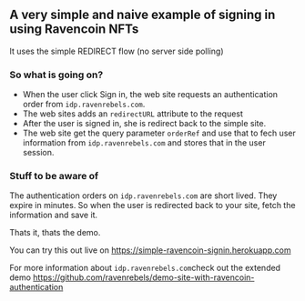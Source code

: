 ## A very simple and naive example of signing in using Ravencoin NFTs

It uses the simple REDIRECT flow (no server side polling)

### So what is going on?

- When the user click Sign in, the web site requests an authentication order from `idp.ravenrebels.com`.
- The web sites adds an `redirectURL` attribute to the request
- After the user is signed in, she is redirect back to the simple site.
- The web site get the query parameter `orderRef` and use that to fech user information from `idp.ravenrebels.com` and stores that in the user session.

### Stuff to be aware of

The authentication orders on `idp.ravenrebels.com` are short lived. They expire in minutes.
So when the user is redirected back to your site, fetch the information and save it.

Thats it, thats the demo.

You can try this out live on https://simple-ravencoin-signin.herokuapp.com

For more information about `idp.ravenrebels.com`check out the extended demo
https://github.com/ravenrebels/demo-site-with-ravencoin-authentication
